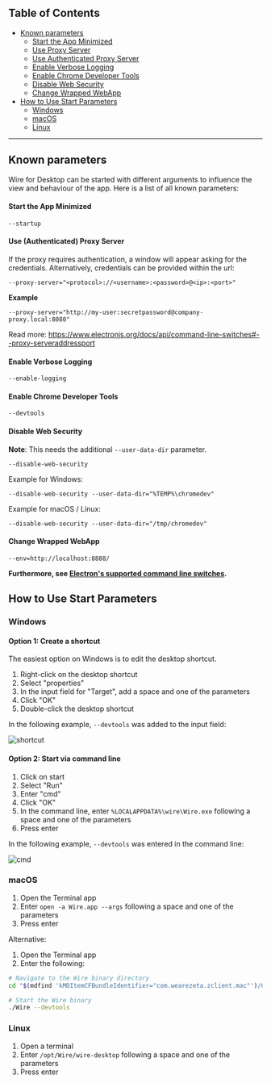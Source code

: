 ## Table of Contents  
* [Known parameters](#known-parameters)
  * [Start the App Minimized](#start-the-app-minimized)
  * [Use Proxy Server](#use-proxy-server)
  * [Use Authenticated Proxy Server](#use-authenticated-proxy-server)
  * [Enable Verbose Logging](#enable-verbose-logging)
  * [Enable Chrome Developer Tools](#enable-chrome-developer-tools)
  * [Disable Web Security](#disable-web-security)
  * [Change Wrapped WebApp](#change-wrapped-webapp)
* [How to Use Start Parameters](#how-to-use-start-parameters)
  * [Windows](#windows)
  * [macOS](#macos)
  * [Linux](#linux)

---

## Known parameters

Wire for Desktop can be started with different arguments to influence the view and behaviour of the app. Here is a list of all known parameters:

#### Start the App Minimized

```
--startup
```

#### Use (Authenticated) Proxy Server

If the proxy requires authentication, a window will appear asking for the credentials. Alternatively, credentials can be provided within the url:

```
--proxy-server="<protocol>://<username>:<password>@<ip>:<port>"
```

**Example**

```
--proxy-server="http://my-user:secretpassword@company-proxy.local:8080"
```

Read more: https://www.electronjs.org/docs/api/command-line-switches#--proxy-serveraddressport

#### Enable Verbose Logging

```
--enable-logging
```

#### Enable Chrome Developer Tools

```
--devtools
```

#### Disable Web Security

**Note**: This needs the additional `--user-data-dir` parameter.

```
--disable-web-security
```

Example for Windows:
```
--disable-web-security --user-data-dir="%TEMP%\chromedev"
```

Example for macOS / Linux:
```
--disable-web-security --user-data-dir="/tmp/chromedev"
```

#### Change Wrapped WebApp

```
--env=http://localhost:8888/
```

**Furthermore, see [Electron's supported command line switches](https://github.com/electron/electron/blob/v6.1.7/docs/api/chrome-command-line-switches.md).**

## How to Use Start Parameters

### Windows

#### Option 1: Create a shortcut

The easiest option on Windows is to edit the desktop shortcut.

1. Right-click on the desktop shortcut
2. Select "properties"
3. In the input field for "Target", add a space and one of the parameters
4. Click "OK"
5. Double-click the desktop shortcut

In the following example, `--devtools` was added to the input field:

![shortcut](https://cloud.githubusercontent.com/assets/469989/22371754/30759b80-e499-11e6-9e77-2f25ac71bb57.png)

#### Option 2: Start via command line

1. Click on start
2. Select "Run"
3. Enter "cmd"
4. Click "OK"
3. In the command line, enter `%LOCALAPPDATA%\wire\Wire.exe` following a space and one of the parameters
4. Press enter

In the following example, `--devtools` was entered in the command line:

![cmd](https://user-images.githubusercontent.com/5497598/68288185-39957280-0084-11ea-85d4-53fb92955a62.png)

### macOS

1. Open the Terminal app
2. Enter `open -a Wire.app --args` following a space and one of the parameters
3. Press enter

Alternative:

1. Open the Terminal app
2. Enter the following:
  ```bash
  # Navigate to the Wire binary directory
  cd "$(mdfind 'kMDItemCFBundleIdentifier="com.wearezeta.zclient.mac"')/Contents/MacOS"

  # Start the Wire binary
  ./Wire --devtools
  ```

### Linux

1. Open a terminal
2. Enter `/opt/Wire/wire-desktop` following a space and one of the parameters
3. Press enter